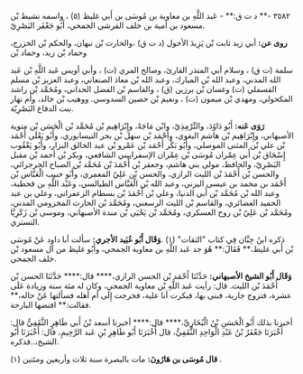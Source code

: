 ٣٥٨٢ -** د ت ق:** - عَبد اللَّهِ بن معاوية بن مُوسَى بن أَبي غليظ (٥) ، واسمه نشيط بْن مسعود بن أمية بن خلف القرشي الجمحي، أَبُو جَعْفَر البَصْرِيّ.

**روى عن:** أبي زيد ثابت بْن يَزِيدَ الأحول (د ت ق) ،والحارث بْن نبهان، والحكم بْن الخزرج، وحماد بْن زيد، وحماد بْن

سلمة (ت ق) ، وسلام أبي المنذر القارئ، وصالح المري (ت) ، وأبي أويس عَبد اللَّهِ بْن عَبد الله المدني، وعبد الله بْن المبارك، وعبد الله بْن معاذ الصنعاني، وعبد العزيز بْن مسلم القسملي (ت) وغسان بْن برزين (ق) ، والقاسم بْن الفضل الحداني، ومُحَمَّد بْن راشد المكحولي، ومهدي بْن ميمون (ت) ، ونعيم بْن حصين السدوسي. ووهيب بْن خالد، وأم نهار بنت الدفاع البَصْرِيّة.

**رَوَى عَنه:** أَبُو دَاوُدَ، والتِّرْمِذِيّ، وابْن مَاجَهْ، وإِبْرَاهِيم بْن مُحَمَّد بْن الْحَسَن بْن متوية الأصبهاني، وإِبْرَاهِيم بْن هاشم البغوي، وأَحْمَد بْن سهل بْن بحر النيسابوري، وأَبُو يَعْلَى أَحْمَد بْن علي بْن المثنى الموصلي، وأَبُو بَكْر أَحْمَد بْن عَمْرو بْن عبد الخالق البزار، وأَبُو يَعْقُوب إِسْحَاق بْن أَبي عِمْران مُوسَى بْن عِمْران الإسفراييني الشافعي، وبكر بْن أحمد بْن مقبل البَصْرِيّ، والحافظ، مولى بني هاشم، وجعفر بْن أَحْمَدَ بْن مُحَمَّد بْن الصباح الجرجرائي، والحسن بْن أَحْمَدَ بْن الليث الرازي، والحسن بْن عَلِيّ المعمري، وأَبُو حبيب الْعَبَّاس بْن أَحْمَد بن محمد بن عيسى اليزني، وعبد الله بْن الْعَبَّاس الطيالسي، وعَبْد اللَّهِ بن قحطبة، وعبد الله بْن مُحَمَّد بْن أَبي الدنيا، وعلي بْن أَحْمَدَ بْن بسطام الزعفراني، وعلي بن عبد الحميد الغضائري، والقاسم بْن الليث الرسعني، ومُحَمَّد بْن الحارث المخزومي المدني، ومُحَمَّد بْن عَلِيّ بْن روح العسكري، ومُحَمَّد بْن يَحْيَى بْن مندة الأصبهاني، وموسى بْن زَكَرِيَّا التستري.

ذكره ابنُ حِبَّان فِي كتاب "الثقات" (١) .**وَقَال أَبُو عُبَيد الأجري:** سألت أبا داود عَنْ مُوسَى بْن أَبي غليظ،** فَقَالَ:** هُوَ جد عَبد اللَّهِ بن معاوية الجمحي، وأَبُو غليظ من آل مسعود بْن خلف الجمحي.

**وَقَال أَبُو الشيخ الأصبهاني:** حَدَّثَنَا أَحْمَد بْن الحسن الرازي،**** قال:**** حَدَّثَنَا الحسن بْن أَحْمَدَ بْن الليث. قال: رأيت عَبد اللَّهِ بْن معاوية الجمحي، وكان له مئة سنة وزيادة عَلَى عشرة، فتزوج جارية، فبنى بها، فبكرت أنا علية، فخرجت إِلَى أم أهله فسألتها عَنْ حاله،** فقالت:** افتضها البارحة.

أخبرنا بذلك أَبُو الْحَسَنِ بْنُ الْبُخَارِيِّ،**** قال:**** أخبرنا أسعد بْنُ أَبي طَاهِرٍ الثَّقَفِيُّ قال: أَخْبَرَنَا جَعْفَرُ بْنُ عَبْدِ الْوَاحِدِ الثَّقَفِيُّ، قال أَخْبَرَنَا أَبُو طَاهِرِ بْنِ عَبد الرَّحِيمِ، قال: أَخْبَرَنَا أَبُو الشيخ،..فذكره.

**قال مُوسَى بن هَارُونَ:** مات بالبصرة سنة ثلاث وأربعين ومئتين (١) .